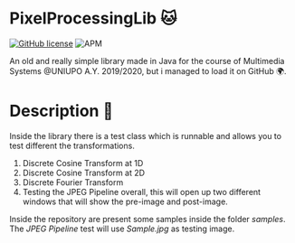 # PixelProcessingLib 🐱‍

[![GitHub license](https://img.shields.io/badge/license-MIT-brightgreen)](https://github.com/manuelpagliuca/PixelProcessingLib/blob/main/LICENSE) ![APM](https://img.shields.io/appveyor/build/gruntjs/grunt)

An old and really simple library made in Java for the course of Multimedia Systems @UNIUPO A.Y. 2019/2020, but i managed to load it on GitHub 🌍.

# Description 👾
Inside the library there is a test class which is runnable and allows you to test different the transformations.

1. Discrete Cosine Transform at 1D
2. Discrete Cosine Transform at 2D
3. Discrete Fourier Transform
4. Testing the JPEG Pipeline overall, this will open up two different windows that will show the pre-image and post-image.

Inside the repository are present some samples inside the folder *samples*. The *JPEG Pipeline* test will use *Sample.jpg* as testing image.



